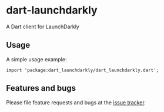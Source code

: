 # dart-launchdarkly
A Dart client for LaunchDarkly


## Usage

A simple usage example:

    import 'package:dart_launchdarkly/dart_launchdarkly.dart';

## Features and bugs

Please file feature requests and bugs at the [issue tracker][tracker].

[tracker]: https://github.com/QuirijnGB/dart-launchdarkly/issues

